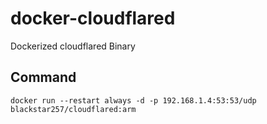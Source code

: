 # docker-cloudflared
Dockerized cloudflared Binary

## Command
```
docker run --restart always -d -p 192.168.1.4:53:53/udp blackstar257/cloudflared:arm
```
